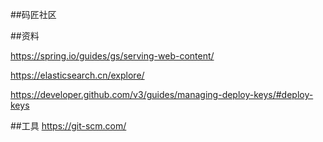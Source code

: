 ##码匠社区

##资料

https://spring.io/guides/gs/serving-web-content/

https://elasticsearch.cn/explore/

https://developer.github.com/v3/guides/managing-deploy-keys/#deploy-keys


##工具
https://git-scm.com/
